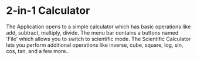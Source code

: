 # 2-in-1 Calculator
The Application opens to a simple calculator which has basic operations like add, subtract, multiply, divide.
The menu bar contains a buttons named 'File' which allows you to switch to scientific mode.
The Scientific Calculator lets you perform additional operations like inverse, cube, square, log, sin, cos, tan, and a few more..
